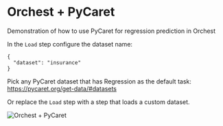 # Orchest + PyCaret

Demonstration of how to use PyCaret for regression prediction in Orchest

In the `Load` step configure the dataset name:

```
{
  "dataset": "insurance"
}
```

Pick any PyCaret dataset that has Regression as the default task: https://pycaret.org/get-data/#datasets

Or replace the `Load` step with a step that loads a custom dataset.

![Orchest + PyCaret](https://pviz.orchest.io/?pipeline=https://github.com/ricklamers/orchest-pycaret/blob/master/main.orchest)
